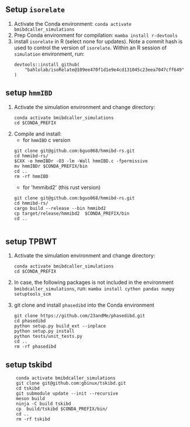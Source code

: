## Setup `isorelate`

1. Activate the Conda environment: 
	`conda activate bmibdcaller_simulations`
2. Prep Conda environment for compilation: 
	`mamba install r-devtools`
3. install `isorelate` in R (select none for updates). Note a commit hash is
   used to control the version of `isorelate`. Within an R session of
   `simulation` environment, run:
	```
	devtools::install_github(
		"bahlolab/isoRelate@109ee470f1d1e9e4cd131045c23eea7047cff649"
	)
	```

## setup `hmmIBD`
1. Activate the simulation environment and change directory: 
	```
	conda activate bmibdcaller_simulations
	cd $CONDA_PREFIX
	```
2. Compile and install:
   - for `hmmIBD` c version
	```
	git clone git@github.com:bguo068/hmmibd-rs.git
	cd hmmibd-rs/
	$CXX -o hmmIBDr -O3 -lm -Wall hmmIBD.c -fpermissive
	mv hmmIBDr $CONDA_PREFIX/bin
	cd ..
	rm -rf hmmIBD
	```
	- for 'hmmibd2' (this rust version)
	```
	git clone git@github.com:bguo068/hmmibd-rs.git
	cd hmmibd-rs/
	cargo build --release --bin hmmibd2
	cp target/release/hmmibd2  $CONDA_PREFIX/bin
	cd ..
		
	```

## setup TPBWT

1. Activate the simulation environment and change directory: 
	```
	conda activate bmibdcaller_simulations
	cd $CONDA_PREFIX
	```
2. In case, the following packages is not included in the environment
`bmibdcaller_simulations`, run:
	`mamba install cython pandas numpy setuptools_scm`
3. git clone and install `phasedibd` into the Conda environment

	```
	git clone https://github.com/23andMe/phasedibd.git
	cd phasedibd
	python setup.py build_ext --inplace
	python setup.py install
	python tests/unit_tests.py
	cd ..
	rm -rf phasedibd
	```

## setup tskibd
```
	conda activate bmibdcaller_simulations
	git clone git@github.com:gbinux/tskibd.git
	cd tskibd
	git submodule update --init --recursive
	meson build
	ninja -C build tskibd
	cp  build/tskibd $CONDA_PREFIX/bin/
	cd ..
	rm -rf tskibd
```